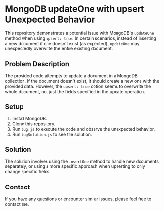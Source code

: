 # MongoDB updateOne with upsert Unexpected Behavior

This repository demonstrates a potential issue with MongoDB's `updateOne` method when using `upsert: true`.  In certain scenarios, instead of inserting a new document if one doesn't exist (as expected), `updateOne` may unexpectedly overwrite the entire existing document.

## Problem Description
The provided code attempts to update a document in a MongoDB collection. If the document doesn't exist, it should create a new one with the provided data. However, the `upsert: true` option seems to overwrite the whole document, not just the fields specified in the update operation.

## Setup
1. Install MongoDB.
2. Clone this repository.
3. Run `bug.js` to execute the code and observe the unexpected behavior.
4. Run `bugSolution.js` to see the solution.

## Solution
The solution involves using the `insertOne` method to handle new documents separately, or using a more specific approach when upserting to only change specific fields.

## Contact
If you have any questions or encounter similar issues, please feel free to contact me.